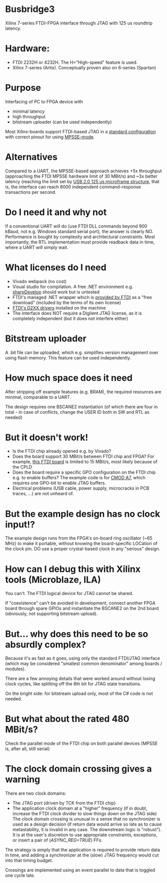 # Busbridge3
Xilinx 7-series FTDI-FPGA interface through JTAG with 125 us roundtrip latency. 

# Hardware:
* FTDI 2232H or 4232H. The H="High-speed" feature is used.
* Xilinx 7-series (Artix). Conceptually proven also on 6-series (Spartan)

# Purpose
Interfacing of PC to FPGA device with
* minimal latency
* high throughput
* bitstream uploader (can be used independently)

Most Xilinx-boards support FTDI-based JTAG in a [standard configuration](https://www.ftdichip.com/Support/Documents/AppNotes/AN_129_FTDI_Hi_Speed_USB_To_JTAG_Example.pdf) with correct pinout for using [MPSSE-mode](https://www.ftdichip.com/Support/Documents/AppNotes/AN_135_MPSSE_Basics.pdf). 

# Alternatives
Compared to a UART, the MPSSE-based approach achieves +5x throughput (approaching the FTDI MPSSE hardware limit of 30 MBit/s) and ~3x better latency (reaching the limit set by [USB 2.0 125 us microframe structure](http://www.usbmadesimple.co.uk/ums_6.htm), that is, the interface can reach 8000 independent command-response transactions per second.

# Do I need it and why not
If a conventional UART will do (use FTDI DLL commands beyond 900 kBaud, not e.g. Windows standard serial port), the answer is clearly NO. Performance is bought by complexity and architectural constraints. Most importantly, the RTL implementation must provide readback data in time, where a UART will simply wait.

# What licenses do I need
* Vivado webpack (no cost)
* Visual studio for compilation. A free .NET environment e.g. [sharpDevelop](https://sourceforge.net/projects/sharpdevelop/) should work but is untested
* FTDI's managed .NET wrapper which is [provided by FTDI](https://www.ftdichip.com/Support/SoftwareExamples/CodeExamples/CSharp.htm) as a "free download" (included by the terms of its own license)
* [FTDI's D2XX drivers](https://www.ftdichip.com/Drivers/D2XX.htm) installed on the machine
* The interface does NOT require a Digilent JTAG license, as it is completely independent (but it does not interfere either)

# Bitstream uploader
A .bit file can be uploaded, which e.g. simplifies version management over using flash memory. This feature can be used independently.

# How much space does it need
After stripping off example features (e.g. BRAM), the required resources are minimal, comparable to a UART. 

The design requires one BSCANE2 instantiation (of which there are four in total - in case of conflicts, change the USER ID both in SW and RTL as needed)

# But it doesn't work!
* Is the FTDI chip already opened e.g. by Vivado?
* Does the board support 30 MBit/s between FTDI chip and FPGA? For example, [this FTDI board](https://shop.trenz-electronic.de/en/Products/Trenz-Electronic/Open-Hardware/Xmod-FTDI-JTAG-Adapter/) is limited to 15 MBit/s, most likely because of the CPLD
* Does the board require a specific GPO configuration on the FTDI chip e.g. to enable buffers? The example code is for [CMOD A7](https://store.digilentinc.com/cmod-a7-breadboardable-artix-7-fpga-module/), which requires one GPO-bit to enable JTAG buffers.
* Electrical problems (USB cable, power supply, microcracks in PCB traces, ...) are not unheard of.

# But the example design has no clock input!?
The example design runs from the FPGA's on-board ring oscillator (~65 MHz) to make it portable, without knowing the board-specific LOCation of the clock pin. DO use a proper crystal-based clock in any "serious" design.

# How can I debug this with Xilinx tools (Microblaze, ILA)
You can't. The FTDI logical device for JTAG cannot be shared.

If "coexistence" can't be avoided in development, connect another FPGA board through spare GPIOs and instantiate the BSCANE2 on the 2nd board (obviously, not supporting bitstream upload).

# But... why does this need to be so absurdly complex?
Because it's as fast as it goes, using only the standard FTDI/JTAG interface (which may be considered "smallest common denominator" among boards / modules). 

There are a few annoying details that were worked around without losing clock cycles, like splitting off the 8th bit for JTAG state transitions.  

On the bright side: for bitstream upload only, most of the C# code is not needed.

# But what about the rated 480 MBit/s?
Check the parallel mode of the FTDI chip on both parallel devices (MPSSE is, after all, still serial)

# The clock domain crossing gives a warning
There are two clock domains:
* The JTAG port (driven by TCK from the FTDI chip)
* The application clock domain at a "higher" frequency (if in doubt, increase the FTDI clock divider to slow things down on the JTAG side)
The clock domain crossing is unusual in a sense that no synchronizer is used as a design decision (if return data would arrive so late as to cause metastability, it is invalid in any case. The downstream logic is "robust").
It is at the user's discretion to use appropriate constraints, exceptions, or insert a pair of (*ASYNC_REG=TRUE*) FFs. 

The strategy is simply that the application is required to provide return data in time, and adding a synchronizer at the (slow) JTAG frequency would cut into that timing budget.

Crossings are implemented using an event parallel to data that is toggled one cycle late.
